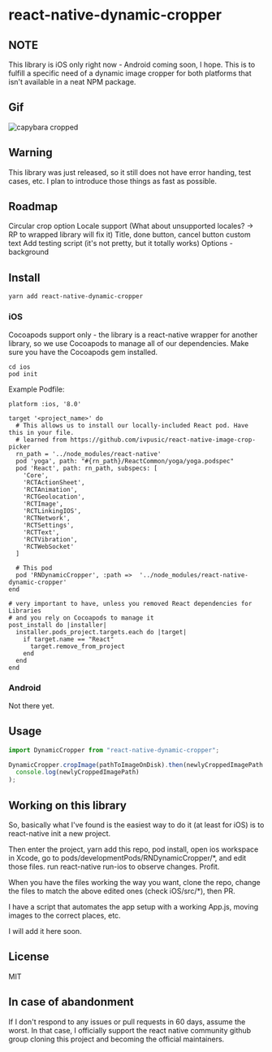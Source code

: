 # react-native-dynamic-cropper

## NOTE

This library is iOS only right now - Android coming soon, I hope. This is to fulfill a specific need of a dynamic image cropper for both platforms that isn't available in a neat NPM package.

## Gif
![capybara cropped](https://github.com/rob117/react-native-dynamic-cropper/blob/master/images/capybara.gif)

## Warning

This library was just released, so it still does not have error handing, test cases, etc. I plan to introduce those things as fast as possible.

## Roadmap

Circular crop option
Locale support (What about unsupported locales? -> RP to wrapped library will fix it)
Title, done button, cancel button custom text
Add testing script (it's not pretty, but it totally works)
Options - background

## Install

`yarn add react-native-dynamic-cropper`

### iOS

Cocoapods support only - the library is a react-native wrapper for another library, so we use Cocoapods to manage all of our dependencies. Make sure you have the Cocoapods gem installed.

```
cd ios
pod init
```

Example Podfile:

```
platform :ios, '8.0'

target '<project_name>' do
  # This allows us to install our locally-included React pod. Have this in your file.
  # learned from https://github.com/ivpusic/react-native-image-crop-picker
  rn_path = '../node_modules/react-native'
  pod 'yoga', path: "#{rn_path}/ReactCommon/yoga/yoga.podspec"
  pod 'React', path: rn_path, subspecs: [
    'Core',
    'RCTActionSheet',
    'RCTAnimation',
    'RCTGeolocation',
    'RCTImage',
    'RCTLinkingIOS',
    'RCTNetwork',
    'RCTSettings',
    'RCTText',
    'RCTVibration',
    'RCTWebSocket'
  ]

  # This pod
  pod 'RNDynamicCropper', :path =>  '../node_modules/react-native-dynamic-cropper'
end

# very important to have, unless you removed React dependencies for Libraries
# and you rely on Cocoapods to manage it
post_install do |installer|
  installer.pods_project.targets.each do |target|
    if target.name == "React"
      target.remove_from_project
    end
  end
end
```

### Android

Not there yet.

## Usage

```javascript
import DynamicCropper from "react-native-dynamic-cropper";

DynamicCropper.cropImage(pathToImageOnDisk).then(newlyCroppedImagePath =>
  console.log(newlyCroppedImagePath)
);
```

## Working on this library

So, basically what I've found is the easiest way to do it (at least for iOS) is to react-native init a new project.

Then enter the project, yarn add this repo, pod install, open ios workspace in Xcode, go to pods/developmentPods/RNDynamicCropper/*, and edit those files. run react-native run-ios to observe changes. Profit.

When you have the files working the way you want, clone the repo, change the files to match the above edited ones (check iOS/src/*), then PR.

I have a script that automates the app setup with a working App.js, moving images to the correct places, etc.

I will add it here soon.

## License

MIT

## In case of abandonment

If I don't respond to any issues or pull requests in 60 days, assume the worst. In that case, I officially support the react native community github group cloning this project and becoming the official maintainers.
